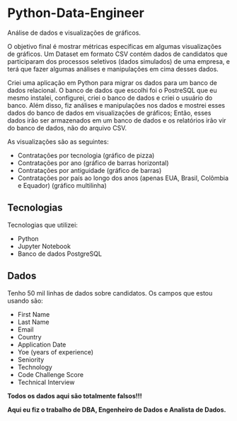 # Python-Data-Engineer
Análise de dados e visualizações de gráficos.

O objetivo final é mostrar métricas específicas em algumas visualizações de gráficos. Um Dataset em formato CSV contém dados de candidatos que participaram dos processos seletivos (dados simulados) de uma empresa, e terá que fazer algumas análises e manipulações em cima desses dados.

Criei uma aplicação em Python para migrar os dados para um banco de dados relacional. O banco de dados que escolhi foi o PostreSQL que eu mesmo instalei, configurei, criei o banco de dados e criei o usuário do banco. Além disso, fiz análises e manipulações nos dados e mostrei esses dados do banco de dados em visualizações de gráficos; Então, esses dados irão ser armazenados em um banco de dados e os relatórios irão vir do banco de dados, não do arquivo CSV.

As visualizações são as seguintes:

- Contratações por tecnologia (gráfico de pizza)
- Contratações por ano (gráfico de barras horizontal)
- Contratações por antiguidade (gráfico de barras)
- Contratações por país ao longo dos anos (apenas EUA, Brasil, Colômbia e Equador) (gráfico multilinha)


## Tecnologias

Tecnologias que utilizei:

- Python
- Jupyter Notebook
- Banco de dados PostgreSQL


## Dados

Tenho 50 mil linhas de dados sobre candidatos. Os campos que estou usando são:

- First Name
- Last Name
- Email
- Country
- Application Date
- Yoe (years of experience)
- Seniority
- Technology
- Code Challenge Score
- Technical Interview


**Todos os dados aqui são totalmente falsos!!!**

**Aqui eu fiz o trabalho de DBA, Engenheiro de Dados e Analista de Dados.**
